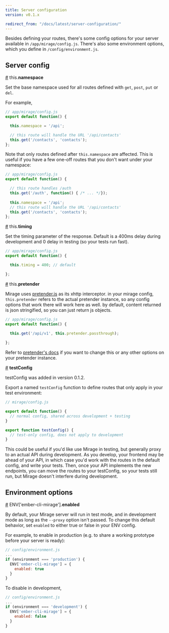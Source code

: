 ```yaml
---
title: Server configuration
version: v0.1.x

redirect_from: "/docs/latest/server-configuration/"
---
```


Besides defining your routes, there's some config options for your server available in `/app/mirage/config.js`. There's also some environment options, which you define in `/config/environment.js`.

## Server config

<a name="namespace" href="#namespace">#</a> this.<b>namespace</b>

Set the base namespace used for all routes defined with `get`, `post`, `put` or `del`.

For example,

```js
// app/mirage/config.js
export default function() {

  this.namespace = '/api';

  // this route will handle the URL '/api/contacts'
  this.get('/contacts', 'contacts');
};
```

Note that only routes defined after `this.namespace` are affected. This is useful if you have a few one-off routes that you don't want under your namespace:

```js
// app/mirage/config.js
export default function() {

  // this route handles /auth
  this.get('/auth', function() { /* ... */});
  
  this.namespace = '/api';
  // this route will handle the URL '/api/contacts'
  this.get('/contacts', 'contacts');
};
```

<a name="timing" href="#timing">#</a> this.<b>timing</b>

Set the timing parameter of the response. Default is a 400ms delay during development and 0 delay in testing (so your tests run fast).

```js
// app/mirage/config.js
export default function() {

  this.timing = 400; // default

};
```

<a name="pretender" href="#pretender">#</a> this.**pretender**

Mirage uses [pretender.js](https://github.com/trek/pretender) as its xhttp interceptor. in your mirage config, `this.pretender` refers to the actual pretender instance, so any config options that work there will work here as well. by default, content returned is json stringified, so you can just return js objects. 

```js
// app/mirage/config.js
export default function() {

  this.get('/api/v1', this.pretender.passthrough);
  
};
```

Refer to [pretender's docs](https://github.com/trek/pretender#mutating-the-body) if you want to change this or any other options on your pretender instance.

<a name="testConfig" href="#testConfig">#</a> **testConfig**

<aside class='Docs-page__aside'>
  <p>testConfig was added in version 0.1.2.</p>
</aside>

Export a named `testConfig` function to define routes that only apply in your test environment:

```js
// mirage/config.js

export default function() {
  // normal config, shared across development + testing
}

export function testConfig() {
  // test-only config, does not apply to development
}
```

This could be useful if you'd like use Mirage in testing, but generally proxy to an actual API during development. As you develop, your frontend may be ahead of your API, in which case you'd work with the routes in the default config, and write your tests. Then, once your API implements the new endpoints, you can move the routes to your testConfig, so your tests still run, but Mirage doesn't interfere during development.

## Environment options

<a name="enabled" href="#enabled">#</a> ENV['ember-cli-mirage'].<b>enabled</b>

By default, your Mirage server will run in test mode, and in development mode as long as the `--proxy` option isn't passed. To change this default behavior, set `enabled` to either true or false in your ENV config.

For example, to enable in production (e.g. to share a working prototype before your server is ready):

```js
// config/environment.js
...
if (environment === 'production') {
  ENV['ember-cli-mirage'] = {
    enabled: true
  }
}
```

To disable in development,

```js
// config/environment.js
...
if (environment === 'development') {
  ENV['ember-cli-mirage'] = {
    enabled: false
  }
}
```
